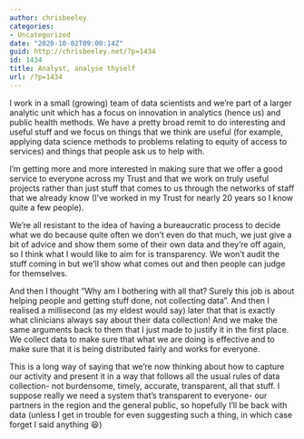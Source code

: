 ```yaml
---
author: chrisbeeley
categories:
- Uncategorized
date: "2020-10-02T09:00:14Z"
guid: http://chrisbeeley.net/?p=1434
id: 1434
title: Analyst, analyse thyself
url: /?p=1434
---
```


I work in a small (growing) team of data scientists and we’re part of a larger analytic unit which has a focus on innovation in analytics (hence us) and public health methods. We have a pretty broad remit to do interesting and useful stuff and we focus on things that we think are useful (for example, applying data science methods to problems relating to equity of access to services) and things that people ask us to help with.

I’m getting more and more interested in making sure that we offer a good service to everyone across my Trust and that we work on truly useful projects rather than just stuff that comes to us through the networks of staff that we already know (I’ve worked in my Trust for nearly 20 years so I know quite a few people).

We’re all resistant to the idea of having a bureaucratic process to decide what we do because quite often we don’t even do that much, we just give a bit of advice and show them some of their own data and they’re off again, so I think what I would like to aim for is transparency. We won’t audit the stuff coming in but we’ll show what comes out and then people can judge for themselves.

And then I thought “Why am I bothering with all that? Surely this job is about helping people and getting stuff done, not collecting data”. And then I realised a millisecond (as my eldest would say) later that that is exactly what clinicians always say about their data collection! And we make the same arguments back to them that I just made to justify it in the first place. We collect data to make sure that what we are doing is effective and to make sure that it is being distributed fairly and works for everyone.

This is a long way of saying that we’re now thinking about how to capture our activity and present it in a way that follows all the usual rules of data collection- not burdensome, timely, accurate, transparent, all that stuff. I suppose really we need a system that’s transparent to everyone- our partners in the region and the general public, so hopefully I’ll be back with data (unless I get in trouble for even suggesting such a thing, in which case forget I said anything 😆)